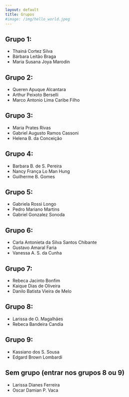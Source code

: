 ```yaml
---
layout: default
title: Grupos
#image: /img/hello_world.jpeg
---
```



## Grupo 1:  
- Thainá Cortez Silva	
- Bárbara Leitão Braga
- Maria Susana Joya Marodin

## Grupo 2:
- Queren Apuque Alcantara
- Arthur Peixoto Berselli
- Marco Antonio Lima Caribe Filho

 ## Grupo 3:
- Maria Prates Rivas
- Gabriel Augusto Ramos Cassoni
- Helena B. da Conceição

 ## Grupo 4:
- Barbara B. de S. Pereira
- Nancy França Lo Man Hung
- Guilherme B. Gomes

 ## Grupo 5:
- Gabriela Rossi Longo
- Pedro Mariano Martins
- Gabriel Gonzalez Sonoda

## Grupo 6:
- Carla Antonieta da Silva Santos Chibante
- Gustavo Amaral Faria
- Vanessa A. S. da Cunha

## Grupo 7:
- Rebeca Jacinto Bonfim
- Kaique Dias de Oliveira
- Danilo Batista Vieira de Melo

## Grupo 8:
- Larissa de O. Magalhães
- Rebeca Bandeira Candia

## Grupo 9:
- Kassiano dos S. Sousa
- Edgard Brown Lombardi

## Sem grupo (entrar nos grupos 8 ou 9)
- Larissa Dianes Ferreira
- Oscar Damian P. Vaca
